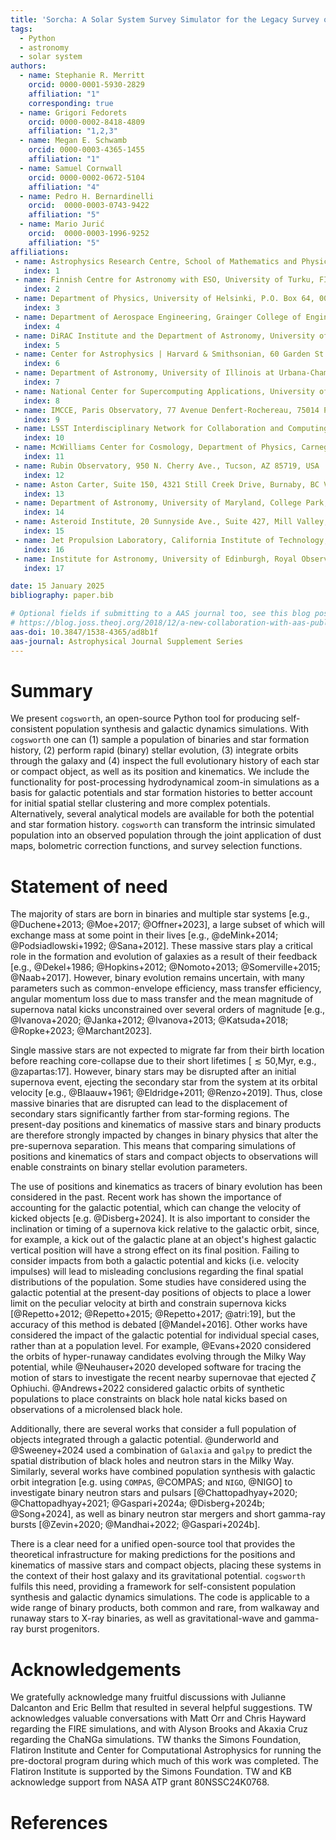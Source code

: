 ```yaml
---
title: 'Sorcha: A Solar System Survey Simulator for the Legacy Survey of Space and Time'
tags:
  - Python
  - astronomy
  - solar system
authors:
  - name: Stephanie R. Merritt
    orcid: 0000-0001-5930-2829
    affiliation: "1"
    corresponding: true
  - name: Grigori Fedorets
    orcid: 0000-0002-8418-4809
    affiliation: "1,2,3"
  - name: Megan E. Schwamb
    orcid: 0000-0003-4365-1455
    affiliation: "1"
  - name: Samuel Cornwall
    orcid: 0000-0002-0672-5104
    affiliation: "4"
  - name: Pedro H. Bernardinelli
    orcid:  0000-0003-0743-9422
    affiliation: "5"
  - name: Mario Jurić
    orcid:  0000-0003-1996-9252
    affiliation: "5"
affiliations:
 - name: Astrophysics Research Centre, School of Mathematics and Physics, Queen’s University Belfast, Belfast BT7 1NN, UK
   index: 1
 - name: Finnish Centre for Astronomy with ESO, University of Turku, FI-20014 Turku, Finland
   index: 2
 - name: Department of Physics, University of Helsinki, P.O. Box 64, 00014 Helsinki, Finland
   index: 3
 - name: Department of Aerospace Engineering, Grainger College of Engineering, University of Illinois at Urbana-Champaign,Urbana, IL 61801, USA
   index: 4
 - name: DiRAC Institute and the Department of Astronomy, University of Washington, 3910 15th Ave NE, Seattle, WA 98195, USA
   index: 5
 - name: Center for Astrophysics | Harvard & Smithsonian, 60 Garden St., MS 51, Cambridge, MA 02138, USA
   index: 6
 - name: Department of Astronomy, University of Illinois at Urbana-Champaign, Urbana, IL 61801, USA
   index: 7
 - name: National Center for Supercomputing Applications, University of Illinois at Urbana-Champaign, Urbana, IL 61801, USA
   index: 8
 - name: IMCCE, Paris Observatory, 77 Avenue Denfert-Rochereau, 75014 Paris, France
   index: 9
 - name: LSST Interdisciplinary Network for Collaboration and Computing Frameworks, 933 N. Cherry Avenue, Tucson AZ 8572
   index: 10
 - name: McWilliams Center for Cosmology, Department of Physics, Carnegie Mellon University, Pittsburgh, PA 15213, USA
   index: 11
 - name: Rubin Observatory, 950 N. Cherry Ave., Tucson, AZ 85719, USA
   index: 12
 - name: Aston Carter, Suite 150, 4321 Still Creek Drive, Burnaby, BC V5C6S, Canada
   index: 13
 - name: Department of Astronomy, University of Maryland, College Park, MD 20742-0001, USA
   index: 14
 - name: Asteroid Institute, 20 Sunnyside Ave., Suite 427, Mill Valley, CA 94941, USA
   index: 15
 - name: Jet Propulsion Laboratory, California Institute of Technology, Pasadena, CA, USA
   index: 16
 - name: Institute for Astronomy, University of Edinburgh, Royal Observatory, Edinburgh, EH9 3HJ, UK
   index: 17

date: 15 January 2025
bibliography: paper.bib

# Optional fields if submitting to a AAS journal too, see this blog post:
# https://blog.joss.theoj.org/2018/12/a-new-collaboration-with-aas-publishing
aas-doi: 10.3847/1538-4365/ad8b1f
aas-journal: Astrophysical Journal Supplement Series
---
```


# Summary

We present `cogsworth`, an open-source Python tool for producing self-consistent population synthesis and galactic dynamics simulations. With `cogsworth` one can (1) sample a population of binaries and star formation history, (2) perform rapid (binary) stellar evolution, (3) integrate orbits through the galaxy and (4) inspect the full evolutionary history of each star or compact object, as well as its position and kinematics. We include the functionality for post-processing hydrodynamical zoom-in simulations as a basis for galactic potentials and star formation histories to better account for initial spatial stellar clustering and more complex potentials. Alternatively, several analytical models are available for both the potential and star formation history. `cogsworth` can transform the intrinsic simulated population into an observed population through the joint application of dust maps, bolometric correction functions, and survey selection functions.

# Statement of need

The majority of stars are born in binaries and multiple star systems [e.g., @Duchene+2013; @Moe+2017; @Offner+2023], a large subset of which will exchange mass at some point in their lives [e.g.,  @deMink+2014; @Podsiadlowski+1992; @Sana+2012]. These massive stars play a critical role in the formation and evolution of galaxies as a result of their feedback [e.g., @Dekel+1986; @Hopkins+2012; @Nomoto+2013; @Somerville+2015; @Naab+2017]. However, binary evolution remains uncertain, with many parameters such as common-envelope efficiency, mass transfer efficiency, angular momentum loss due to mass transfer and the mean magnitude of supernova natal kicks unconstrained over several orders of magnitude [e.g., @Ivanova+2020; @Janka+2012; @Ivanova+2013; @Katsuda+2018; @Ropke+2023; @Marchant2023].

Single massive stars are not expected to migrate far from their birth location before reaching core-collapse due to their short lifetimes [$\lesssim50$\,Myr, e.g., @zapartas:17]. However, binary stars may be disrupted after an initial supernova event, ejecting the secondary star from the system at its orbital velocity [e.g., @Blaauw+1961; @Eldridge+2011; @Renzo+2019]. Thus, close massive binaries that are disrupted can lead to the displacement of secondary stars significantly farther from star-forming regions. The present-day positions and kinematics of massive stars and binary products are therefore strongly impacted by changes in binary physics that alter the pre-supernova separation. This means that comparing simulations of positions and kinematics of stars and compact objects to observations will enable constraints on binary stellar evolution parameters.

The use of positions and kinematics as tracers of binary evolution has been considered in the past. Recent work has shown the importance of accounting for the galactic potential, which can change the velocity of kicked objects [e.g. @Disberg+2024]. It is also important to consider the inclination or timing of a supernova kick relative to the galactic orbit, since, for example, a kick out of the galactic plane at an object's highest galactic vertical position will have a strong effect on its final position. Failing to consider impacts from both a galactic potential and kicks (i.e. velocity impulses) will lead to misleading conclusions regarding the final spatial distributions of the population. Some studies have considered using the galactic potential at the present-day positions of objects to place a lower limit on the peculiar velocity at birth and constrain supernova kicks [@Repetto+2012; @Repetto+2015; @Repetto+2017; @atri:19], but the accuracy of this method is debated [@Mandel+2016]. Other works have considered the impact of the galactic potential for individual special cases, rather than at a population level. For example, @Evans+2020 considered the orbits of hyper-runaway candidates evolving through the Milky Way potential, while @Neuhauser+2020 developed software for tracing the motion of stars to investigate the recent nearby supernovae that ejected $\zeta$ Ophiuchi. @Andrews+2022 considered galactic orbits of synthetic populations to place constraints on black hole natal kicks based on observations of a microlensed black hole.

Additionally, there are several works that consider a full population of objects integrated through a galactic potential. @underworld and @Sweeney+2024 used a combination of `Galaxia` and `galpy` to predict the spatial distribution of black holes and neutron stars in the Milky Way. Similarly, several works have combined population synthesis with galactic orbit integration [e.g. using `COMPAS`, @COMPAS; and `NIGO`, @NIGO] to investigate binary neutron stars and pulsars [@Chattopadhyay+2020; @Chattopadhyay+2021; @Gaspari+2024a; @Disberg+2024b; @Song+2024], as well as binary neutron star mergers and short gamma-ray bursts [@Zevin+2020; @Mandhai+2022; @Gaspari+2024b].

There is a clear need for a unified open-source tool that provides the theoretical infrastructure for making predictions for the positions and kinematics of massive stars and compact objects, placing these systems in the context of their host galaxy and its gravitational potential. `cogsworth` fulfils this need, providing a framework for self-consistent population synthesis and galactic dynamics simulations. The code is applicable to a wide range of binary products, both common and rare, from walkaway and runaway stars to X-ray binaries, as well as gravitational-wave and gamma-ray burst progenitors.

# Acknowledgements

We gratefully acknowledge many fruitful discussions with Julianne Dalcanton and Eric Bellm that resulted in several helpful suggestions. TW acknowledges valuable conversations with Matt Orr and Chris Hayward regarding the FIRE simulations, and with Alyson Brooks and Akaxia Cruz regarding the ChaNGa simulations. TW thanks the Simons Foundation, Flatiron Institute and Center for Computational Astrophysics for running the pre-doctoral program during which much of this work was completed. The Flatiron Institute is supported by the Simons Foundation. TW and KB acknowledge support from NASA ATP grant 80NSSC24K0768.

# References
